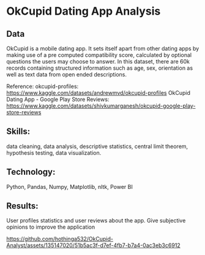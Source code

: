 # OkCupid Dating App Analysis

## Data
OkCupid is a mobile dating app. It sets itself apart from other dating apps by making use of a pre computed compatibility score, calculated by optional questions the users may choose to answer.
In this dataset, there are 60k records containing structured information such as age, sex, orientation as well as text data from open ended descriptions.

Reference: 
okcupid-profiles: https://www.kaggle.com/datasets/andrewmvd/okcupid-profiles
OkCupid Dating App - Google Play Store Reviews: https://www.kaggle.com/datasets/shivkumarganesh/okcupid-google-play-store-reviews

## Skills: 
data cleaning, data analysis, descriptive statistics, central limit theorem, hypothesis testing, data visualization.

## Technology: 
Python, Pandas, Numpy, Matplotlib, nltk, Power BI

## Results: 
User profiles statistics and user reviews about the app. Give subjective opinions to improve the application




https://github.com/hothinga532/OkCupid-Analyst/assets/135147020/51b5ac3f-d7ef-4fb7-b7a4-0ac3eb3c6912

